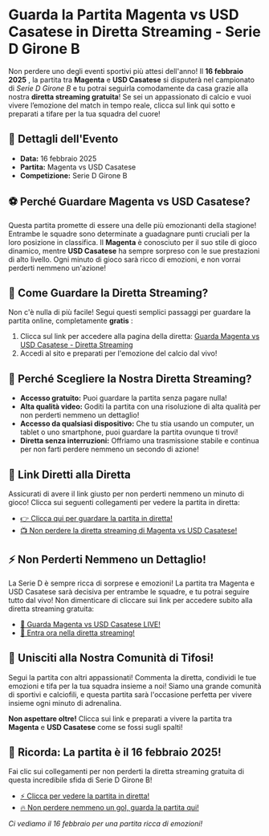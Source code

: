 # Guarda la Partita Magenta vs USD Casatese in Diretta Streaming - Serie D Girone B

Non perdere uno degli eventi sportivi più attesi dell'anno! Il **16 febbraio 2025** , la partita tra **Magenta** e **USD Casatese** si disputerà nel campionato di _Serie D Girone B_ e tu potrai seguirla comodamente da casa grazie alla nostra **diretta streaming gratuita**! Se sei un appassionato di calcio e vuoi vivere l’emozione del match in tempo reale, clicca sul link qui sotto e preparati a tifare per la tua squadra del cuore!

## 📅 Dettagli dell'Evento

- **Data:** 16 febbraio 2025
- **Partita:** Magenta vs USD Casatese
- **Competizione:** Serie D Girone B

## ⚽ Perché Guardare Magenta vs USD Casatese?

Questa partita promette di essere una delle più emozionanti della stagione! Entrambe le squadre sono determinate a guadagnare punti cruciali per la loro posizione in classifica. Il **Magenta** è conosciuto per il suo stile di gioco dinamico, mentre **USD Casatese** ha sempre sorpreso con le sue prestazioni di alto livello. Ogni minuto di gioco sarà ricco di emozioni, e non vorrai perderti nemmeno un'azione!

## 🎥 Come Guardare la Diretta Streaming?

Non c'è nulla di più facile! Segui questi semplici passaggi per guardare la partita online, completamente **gratis** :

1. Clicca sul link per accedere alla pagina della diretta: [Guarda Magenta vs USD Casatese - Diretta Streaming](https://tinyurl.com/livestreamfreeo?st=Magenta+vs+USD+Casatese&si=ghc)
2. Accedi al sito e preparati per l'emozione del calcio dal vivo!

## 📱 Perché Scegliere la Nostra Diretta Streaming?

- **Accesso gratuito:** Puoi guardare la partita senza pagare nulla!
- **Alta qualità video:** Goditi la partita con una risoluzione di alta qualità per non perderti nemmeno un dettaglio!
- **Accesso da qualsiasi dispositivo:** Che tu stia usando un computer, un tablet o uno smartphone, puoi guardare la partita ovunque ti trovi!
- **Diretta senza interruzioni:** Offriamo una trasmissione stabile e continua per non farti perdere nemmeno un secondo di azione!

## 🔗 Link Diretti alla Diretta

Assicurati di avere il link giusto per non perderti nemmeno un minuto di gioco! Clicca sui seguenti collegamenti per vedere la partita in diretta:

- [👉 Clicca qui per guardare la partita in diretta!](https://tinyurl.com/livestreamfreeo?st=Magenta+vs+USD+Casatese&si=ghc)
- [📺 Non perdere la diretta streaming di Magenta vs USD Casatese!](https://tinyurl.com/livestreamfreeo?st=Magenta+vs+USD+Casatese&si=ghc)

## ⚡ Non Perderti Nemmeno un Dettaglio!

La Serie D è sempre ricca di sorprese e emozioni! La partita tra Magenta e USD Casatese sarà decisiva per entrambe le squadre, e tu potrai seguire tutto dal vivo! Non dimenticare di cliccare sui link per accedere subito alla diretta streaming gratuita:

- [📱 Guarda Magenta vs USD Casatese LIVE!](https://tinyurl.com/livestreamfreeo?st=Magenta+vs+USD+Casatese&si=ghc)
- [🎥 Entra ora nella diretta streaming!](https://tinyurl.com/livestreamfreeo?st=Magenta+vs+USD+Casatese&si=ghc)

## 🎉 Unisciti alla Nostra Comunità di Tifosi!

Segui la partita con altri appassionati! Commenta la diretta, condividi le tue emozioni e tifa per la tua squadra insieme a noi! Siamo una grande comunità di sportivi e calciofili, e questa partita sarà l'occasione perfetta per vivere insieme ogni minuto di adrenalina.

**Non aspettare oltre!** Clicca sui link e preparati a vivere la partita tra **Magenta** e **USD Casatese** come se fossi sugli spalti!

## 📍 Ricorda: La partita è il 16 febbraio 2025!

Fai clic sui collegamenti per non perderti la diretta streaming gratuita di questa incredibile sfida di Serie D Girone B!

- [⚡ Clicca per vedere la partita in diretta!](https://tinyurl.com/livestreamfreeo?st=Magenta+vs+USD+Casatese&si=ghc)
- [🔥 Non perdere nemmeno un gol, guarda la partita qui!](https://tinyurl.com/livestreamfreeo?st=Magenta+vs+USD+Casatese&si=ghc)

_Ci vediamo il 16 febbraio per una partita ricca di emozioni!_
